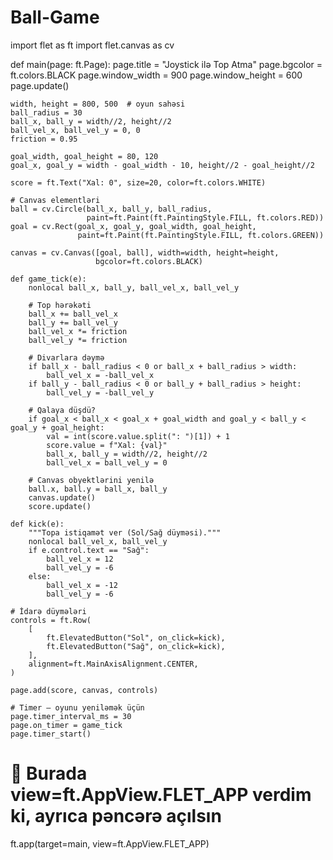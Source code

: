 # Ball-Game

import flet as ft
import flet.canvas as cv

def main(page: ft.Page):
    page.title = "Joystick ilə Top Atma"
    page.bgcolor = ft.colors.BLACK
    page.window_width = 900
    page.window_height = 600
    page.update()

    width, height = 800, 500  # oyun sahəsi
    ball_radius = 30
    ball_x, ball_y = width//2, height//2
    ball_vel_x, ball_vel_y = 0, 0
    friction = 0.95

    goal_width, goal_height = 80, 120
    goal_x, goal_y = width - goal_width - 10, height//2 - goal_height//2

    score = ft.Text("Xal: 0", size=20, color=ft.colors.WHITE)

    # Canvas elementləri
    ball = cv.Circle(ball_x, ball_y, ball_radius,
                     paint=ft.Paint(ft.PaintingStyle.FILL, ft.colors.RED))
    goal = cv.Rect(goal_x, goal_y, goal_width, goal_height,
                   paint=ft.Paint(ft.PaintingStyle.FILL, ft.colors.GREEN))

    canvas = cv.Canvas([goal, ball], width=width, height=height,
                       bgcolor=ft.colors.BLACK)

    def game_tick(e):
        nonlocal ball_x, ball_y, ball_vel_x, ball_vel_y

        # Top hərəkəti
        ball_x += ball_vel_x
        ball_y += ball_vel_y
        ball_vel_x *= friction
        ball_vel_y *= friction

        # Divarlara dəymə
        if ball_x - ball_radius < 0 or ball_x + ball_radius > width:
            ball_vel_x = -ball_vel_x
        if ball_y - ball_radius < 0 or ball_y + ball_radius > height:
            ball_vel_y = -ball_vel_y

        # Qalaya düşdü?
        if goal_x < ball_x < goal_x + goal_width and goal_y < ball_y < goal_y + goal_height:
            val = int(score.value.split(": ")[1]) + 1
            score.value = f"Xal: {val}"
            ball_x, ball_y = width//2, height//2
            ball_vel_x = ball_vel_y = 0

        # Canvas obyektlərini yenilə
        ball.x, ball.y = ball_x, ball_y
        canvas.update()
        score.update()

    def kick(e):
        """Topa istiqamət ver (Sol/Sağ düyməsi)."""
        nonlocal ball_vel_x, ball_vel_y
        if e.control.text == "Sağ":
            ball_vel_x = 12
            ball_vel_y = -6
        else:
            ball_vel_x = -12
            ball_vel_y = -6

    # İdarə düymələri
    controls = ft.Row(
        [
            ft.ElevatedButton("Sol", on_click=kick),
            ft.ElevatedButton("Sağ", on_click=kick),
        ],
        alignment=ft.MainAxisAlignment.CENTER,
    )

    page.add(score, canvas, controls)

    # Timer – oyunu yeniləmək üçün
    page.timer_interval_ms = 30
    page.on_timer = game_tick
    page.timer_start()

# 🚀 Burada view=ft.AppView.FLET_APP verdim ki, ayrıca pəncərə açılsın
ft.app(target=main, view=ft.AppView.FLET_APP)

